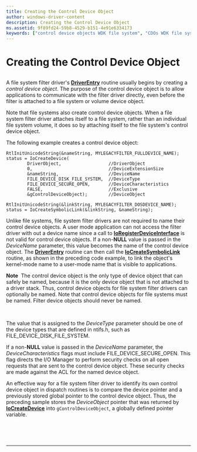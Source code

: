 ```yaml
---
title: Creating the Control Device Object
author: windows-driver-content
description: Creating the Control Device Object
ms.assetid: 9f89fd24-59b8-4529-b151-4e91e6334173
keywords: ["control device objects WDK file system", "CDOs WDK file system"]
---
```


# Creating the Control Device Object


## <span id="ddk_creating_the_control_device_object_if"></span><span id="DDK_CREATING_THE_CONTROL_DEVICE_OBJECT_IF"></span>


A file system filter driver's [**DriverEntry**](https://msdn.microsoft.com/library/windows/hardware/ff544113) routine usually begins by creating a *control device object*. The purpose of the control device object is to allow applications to communicate with the filter driver directly, even before the filter is attached to a file system or volume device object.

Note that file systems also create control device objects. When a file system filter driver attaches itself to a file system, rather than an individual file system volume, it does so by attaching itself to the file system's control device object.

The following example creates a control device object:

```
RtlInitUnicodeString(&nameString, MYLEGACYFILTER_FULLDEVICE_NAME);
status = IoCreateDevice(
        DriverObject,                  //DriverObject
        0,                             //DeviceExtensionSize
        &nameString,                   //DeviceName
        FILE_DEVICE_DISK_FILE_SYSTEM,  //DeviceType
        FILE_DEVICE_SECURE_OPEN,       //DeviceCharacteristics
        FALSE,                         //Exclusive
        &gControlDeviceObject);        //DeviceObject

RtlInitUnicodeString(&linkString, MYLEGACYFILTER_DOSDEVICE_NAME);
status = IoCreateSymbolicLink(&linkString, &nameString);
```

Unlike file systems, file system filter drivers are not required to name their control device objects. A user mode application can not access the filter driver with out a device name since a call to [**IoRegisterDeviceInterface**](https://msdn.microsoft.com/library/windows/hardware/ff549506) is not valid for control device objects. If a non-**NULL** value is passed in the *DeviceName* parameter, this value becomes the name of the control device object. The [**DriverEntry**](https://msdn.microsoft.com/library/windows/hardware/ff544113) routine can then call the [**IoCreateSymbolicLink**](https://msdn.microsoft.com/library/windows/hardware/ff549043) routine, as shown in the preceding code example, to link the object's kernel-mode name to a user-mode name that is visible to applications.

**Note**  The control device object is the only type of device object that can safely be named, because it is the only device object that is not attached to a driver stack. Thus, control device objects for file system filter drivers can optionally be named. Note that control device objects for file systems must be named. Filter device objects should never be named.

 

The value that is assigned to the *DeviceType* parameter should be one of the device types that are defined in ntifs.h, such as FILE\_DEVICE\_DISK\_FILE\_SYSTEM.

If a non-**NULL** value is passed in the *DeviceName* parameter, the *DeviceCharacteristics* flags must include FILE\_DEVICE\_SECURE\_OPEN. This flag directs the I/O Manager to perform security checks on all open requests that are sent to the control device object. These security checks are made against the ACL for the named device object.

An effective way for a file system filter driver to identify its own control device object in dispatch routines is to compare the device pointer and a previously stored global pointer to the control device object. Thus, the preceding sample stores the *DeviceObject* pointer that was returned by [**IoCreateDevice**](https://msdn.microsoft.com/library/windows/hardware/ff548397) into `gControlDeviceObject`, a globally defined pointer variable.

 

 


--------------------


